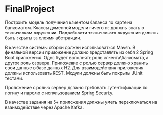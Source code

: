 # FinalProject

Построить модель получения клиентом баланса по карте на банкоматом. Классы доменной модели ничего не должны знать о техническом окружении. 
Подробности технического окружения должны быть скрыты за слоями абстракции. 

В качестве системы сборки должен использоваться Maven. В финальной версии приложение должно представлять из себя 2 Spring Boot приложения. 
Одно будет выполнять роль клиента\банкомата, а другое роль сервера. Приложение с ролью сервер должно хранить свои данные в базе данных H2.
Для взаимодействия приложения должны использовать REST. Модули должны быть покрыты JUnit тестами.

Проложение с ролью сервер должно требовать аутентификации по логину и паролю с использованием Spring Security.

В качестве задания на 5+ приложения должны уметь переключаться на взаимодействие через Apache Kafka.			
